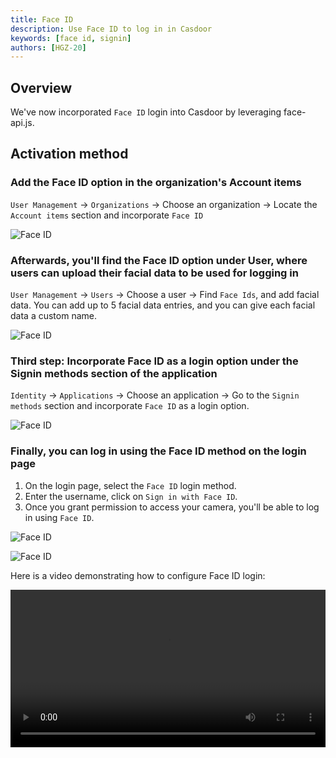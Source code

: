 ```yaml
---
title: Face ID
description: Use Face ID to log in in Casdoor
keywords: [face id, signin]
authors: [HGZ-20]
---
```


## Overview

We've now incorporated `Face ID` login into Casdoor by leveraging face-api.js.

## Activation method

### Add the Face ID option in the organization's Account items

`User Management` -> `Organizations` -> Choose an organization -> Locate the `Account items` section and incorporate `Face ID`

![Face ID](/img/application/face-id/organization-face-id.png)

### Afterwards, you'll find the Face ID option under User, where users can upload their facial data to be used for logging in

`User Management` -> `Users` -> Choose a user -> Find `Face Ids`, and add facial data. You can add up to 5 facial data entries, and you can give each facial data a custom name.

![Face ID](/img/application/face-id/user-face-id.png)

### Third step: Incorporate Face ID as a login option under the Signin methods section of the application

`Identity` -> `Applications` -> Choose an application -> Go to the `Signin methods` section and incorporate `Face ID` as a login option.

![Face ID](/img/application/face-id/signin-methods-face-id.png)

### Finally, you can log in using the Face ID method on the login page

1. On the login page, select the `Face ID` login method.
2. Enter the username, click on `Sign in with Face ID`.
3. Once you grant permission to access your camera, you'll be able to log in using `Face ID`.

![Face ID](/img/application/face-id/face-id-signin.png)

![Face ID](/img/application/face-id/face-recognition.png)

Here is a video demonstrating how to configure Face ID login:

<video src="/video/application/face-id-demo.mp4" controls="controls" width="100%"></video>

